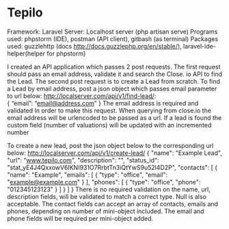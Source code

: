 # Tepilo

Framework: Laravel
Server: Localhost server (php artisan serve)
Programs used: phpstorm (IDE), postman (API client),  gitbash (as terminal) 
Packages used: guzzlehttp (docs http://docs.guzzlephp.org/en/stable/), laravel-ide-helper(helper for phpstorm)


I created an API application which passes 2 post requests. The first request should pass an email address, validate it and search the Close. io API to find the Lead. The second post request is to create a Lead from scratch.
To find a Lead by email address, post a json object which passes email parameter to url below:
http://localserver.com/api/v1/find-lead/:	
{
     “email”:  “email@address.com”
}
The email address is required and validated In order to make this request. When querying from close.io the email address will be urlencoded to be passed as a url.
If a lead is found the custom field (number of valuations) will be updated with an incremented number

To create a new lead, post the json object below to the corresponding url below:
http://localserver.com/api/v1/create-lead/
{
    "name": "Example Lead",
    "url": "www.tepilo.com",
    "description": "",
    "status_id": "stat_yE4J4QxxowV6IKNI931O7RrbtTn3iQtYwS9u52l4D2P",
    "contacts": [
        {
            "name": "Example",
            "emails": [
                {
                    "type": "office",
                    "email": "example@example.com"
                }
            ],
            "phones": [
                {
                    "type": "office",
                    "phone": "012345123123"
                }
            ]
        }
    ]
}
There is no required validation on the name, url, description fields, will be validated to match a correct type. Null is also acceptable.
The contact fields can accept an array of contacts, emails and phones, depending on number of mini-object included.
The email and phone fields will be required per mini-object added.
